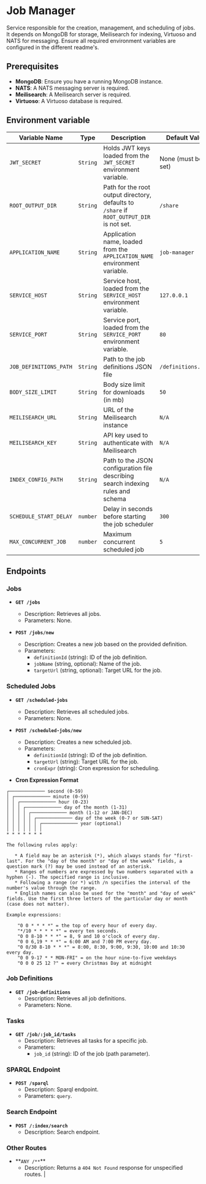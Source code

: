 # Job Manager

Service responsible for the creation, management, and scheduling of jobs.
It depends on MongoDB for storage, Meilisearch for indexing, Virtuoso and NATS for messaging. Ensure all required environment variables are configured
in the different readme's.

## Prerequisites

- **MongoDB**: Ensure you have a running MongoDB instance.
- **NATS**: A NATS messaging server is required.
- **Meilisearch**: A Meilisearch server is required.
- **Virtuoso**: A Virtuoso database is required.

## Environment variable

| Variable Name          | Type     | Description                                                                               | Default Value               |
| ---------------------- | -------- | ----------------------------------------------------------------------------------------- | ----------------------------|
| `JWT_SECRET`           | `String` | Holds JWT keys loaded from the `JWT_SECRET` environment variable.                         | None (must be set)          |
| `ROOT_OUTPUT_DIR`      | `String` | Path for the root output directory, defaults to `/share` if `ROOT_OUTPUT_DIR` is not set. | `/share`                    |
| `APPLICATION_NAME`     | `String` | Application name, loaded from the `APPLICATION_NAME` environment variable.                | `job-manager`               |
| `SERVICE_HOST`         | `String` | Service host, loaded from the `SERVICE_HOST` environment variable.                        | `127.0.0.1`                 |
| `SERVICE_PORT`         | `String` | Service port, loaded from the `SERVICE_PORT` environment variable.                        | `80`                        |
| `JOB_DEFINITIONS_PATH` | `String` | Path to the job definitions JSON file                                                     | `/definitions.json`         |
| `BODY_SIZE_LIMIT`      | `String` | Body size limit for downloads (in mb)                                                     | `50`                        |
| `MEILISEARCH_URL`      | `String` | URL of the Meilisearch instance                                                           | `N/A`                       |
| `MEILISEARCH_KEY`      | `String` | API key used to authenticate with Meilisearch                                             | `N/A`                       |
| `INDEX_CONFIG_PATH`    | `String` | Path to the JSON configuration file describing search indexing rules and schema           | `N/A`                       |
| `SCHEDULE_START_DELAY` | `number` | Delay in seconds before starting the job scheduler                                        | `300`                       |
| `MAX_CONCURRENT_JOB`    | `number`| Maximum concurrent scheduled job                                                          | `5`                         |

## Endpoints

### Jobs

- **`GET /jobs`**

  - Description: Retrieves all jobs.
  - Parameters: None.

- **`POST /jobs/new`**
  - Description: Creates a new job based on the provided definition.
  - Parameters:
    - `definitionId` (string): ID of the job definition.
    - `jobName` (string, optional): Name of the job.
    - `targetUrl` (string, optional): Target URL for the job.

### Scheduled Jobs

- **`GET /scheduled-jobs`**

  - Description: Retrieves all scheduled jobs.
  - Parameters: None.

- **`POST /scheduled-jobs/new`**

  - Description: Creates a new scheduled job.
  - Parameters:
    - `definitionId` (string): ID of the job definition.
    - `targetUrl` (string): Target URL for the job.
    - `cronExpr` (string): Cron expression for scheduling.

- **Cron Expression Format**

```
┌───────────── second (0-59)
│ ┌───────────── minute (0-59)
│ │ ┌───────────── hour (0-23)
│ │ │ ┌───────────── day of the month (1-31)
│ │ │ │ ┌───────────── month (1-12 or JAN-DEC)
│ │ │ │ │ ┌───────────── day of the week (0-7 or SUN-SAT)
│ │ │ │ │ │ ┌───────────── year (optional)
│ │ │ │ │ │ │
* * * * * * *

The following rules apply:

   * A field may be an asterisk (*), which always stands for "first-last". For the "day of the month" or "day of the week" fields, a question mark (?) may be used instead of an asterisk.
   * Ranges of numbers are expressed by two numbers separated with a hyphen (-). The specified range is inclusive.
   * Following a range (or *) with /n specifies the interval of the number's value through the range.
   * English names can also be used for the "month" and "day of week" fields. Use the first three letters of the particular day or month (case does not matter).

Example expressions:

    "0 0 * * * *" = the top of every hour of every day.
    "*/10 * * * * *" = every ten seconds.
    "0 0 8-10 * * *" = 8, 9 and 10 o'clock of every day.
    "0 0 6,19 * * *" = 6:00 AM and 7:00 PM every day.
    "0 0/30 8-10 * * *" = 8:00, 8:30, 9:00, 9:30, 10:00 and 10:30 every day.
    "0 0 9-17 * * MON-FRI" = on the hour nine-to-five weekdays
    "0 0 0 25 12 ?" = every Christmas Day at midnight

```

### Job Definitions

- **`GET /job-definitions`**
  - Description: Retrieves all job definitions.
  - Parameters: None.

### Tasks

- **`GET /job/:job_id/tasks`**
  - Description: Retrieves all tasks for a specific job.
  - Parameters:
    - `job_id` (string): ID of the job (path parameter).


### SPARQL Endpoint

- **`POST /sparql`**
  - Description: Sparql endpoint.
  - Parameters: `query`.

### Search Endpoint

- **`POST /:index/search`**
  - Description: Search endpoint.

### Other Routes

- **`ANY /**`\*\*
  - Description: Returns a `404 Not Found` response for unspecified routes.
    |
